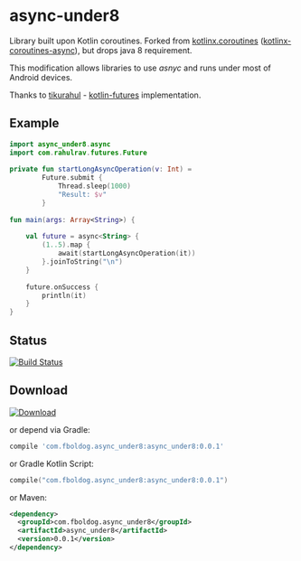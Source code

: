 # async-under8
Library built upon Kotlin coroutines.
Forked from [kotlinx.coroutines](https://github.com/Kotlin/kotlinx.coroutines) 
([kotlinx-coroutines-async](https://github.com/Kotlin/kotlinx.coroutines/tree/master/kotlinx-coroutines-async)), but drops java 8 requirement.

This modification allows libraries to use *asnyc* and runs under most of Android devices.

Thanks to [tikurahul](https://github.com/tikurahul/) - [kotlin-futures](https://github.com/tikurahul/kotlin-futures) implementation.

## Example
```kotlin
import async_under8.async
import com.rahulrav.futures.Future
 
private fun startLongAsyncOperation(v: Int) =
        Future.submit {
            Thread.sleep(1000)
            "Result: $v"
        }
        
fun main(args: Array<String>) {
    
    val future = async<String> {
        (1..5).map {
            await(startLongAsyncOperation(it))
        }.joinToString("\n")
    }
    
    future.onSuccess {
        println(it)
    }
}
```
## Status
[![Build Status](https://api.travis-ci.org/fboldog/async-under8.svg?branch=master)](https://travis-ci.org/fboldog/async-under8)

## Download

[![Download](https://api.bintray.com/packages/fboldog/maven/async-under8/images/download.svg)](https://bintray.com/fboldog/maven/async-under8/_latestVersion) 

or depend via Gradle:

```groovy
compile 'com.fboldog.async_under8:async_under8:0.0.1'
```
or Gradle Kotlin Script:
```kotlin
compile("com.fboldog.async_under8:async_under8:0.0.1")
```

or Maven:
```xml
<dependency>
  <groupId>com.fboldog.async_under8</groupId>
  <artifactId>async_under8</artifactId>
  <version>0.0.1</version>
</dependency>
```

